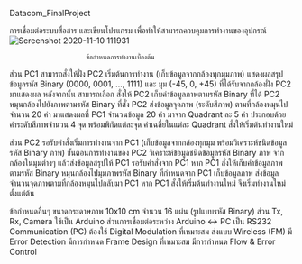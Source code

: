 Datacom_FinalProject
                                                                            
การเชื่อมต่อระบบสื่อสาร และเขียนโปรแกรม เพื่อทำให้สามารถควบคุมการทำงานของอุปกรณ์
![Screenshot 2020-11-10 111931](https://user-images.githubusercontent.com/54527556/98627541-0cd70380-2347-11eb-85cb-805ed774b74c.png)
                       
                       
                       ข้อกำหนดการทำงานเบื้องต้น
ส่วน PC1
สามารถสั่งให้ฝั่ง PC2 เริ่มต้นการทำงาน (เก็บข้อมูลจากกล้องทุกมุมภาพ)
แสดงผลสรุปข้อมูลรหัส Binary (0000, 0001, …, 1111) และ มุม (-45, 0, +45) ที่ได้รับจากกล้องฝั่ง PC2 มาแสดงผล
หลังจากนั้น สามารถเลือก
สั่งให้  PC2 เก็บค่าข้อมูลภาพตามรหัส Binary ที่ได้
PC2 หมุนกล้องไปยังภาพตามรหัส Binary ที่สั่ง
PC2 ส่งข้อมูลจุดภาพ (ระดับสีภาพ) ตามที่กล้องหมุนไป จำนวน 20 ค่า มาแสดงผลที่ PC1
จำนวนข้อมูล 20 ค่า มาจาก Quadrant ละ 5 ค่า ประกอบด้วย
ค่าระดับสีภาพจำนวน 4 จุด พร้อมพิกัดแต่ละจุด
ค่าเฉลี่ยในแต่ละ Quadrant
สั่งให้เริ่มต้นทำงานใหม่

ส่วน PC2
รอรับคำสั่งเริ่มการทำงานจาก PC1 (เก็บข้อมูลจากกล้องทุกมุม พร้อมวิเคราะห์ชนิดข้อมูลรหัส Binary ภาพ)
ขั้นตอนการทำงานของ PC2 วิเคราะห์ข้อมูลชนิดข้อมูลรหัส Binary ภาพ จากกล้องในมุมต่างๆ แล้วส่งข้อมูลสรุปให้ PC1
รอรับคำสั่งจาก PC1
หาก PC1 สั่งให้เก็บค่าข้อมูลภาพตามรหัส Binary
หมุนกล้องไปมุมภาพรหัส Binary ที่กำหนดจาก PC1
เก็บข้อมูลภาพ
ส่งข้อมูลจำนวนจุดภาพตามที่กล้องหมุนไปกลับมา PC1
หาก PC1 สั่งให้เริ่มต้นทำงานใหม่ จึงเริ่มทำงานใหม่ตั้งแต่ต้น

ข้อกำหนดอื่นๆ
ขนาดกระดาษภาพ 10x10 cm จำนวน 16 แผ่น (รูปแบบรหัส Binary)
ส่วน Tx, Rx, Camera 
ใช้เป็น Arduino
ส่วนการเชื่อมต่อระหว่าง Arduino <-> PC
เป็น RS232
Communication (PC)
ต้องใช้ Digital Modulation ที่เหมาะสม
ส่งแบบ Wireless (FM)
มี Error Detection
มีการกำหนด Frame Design ที่เหมาะสม
มีการกำหนด Flow & Error Control
